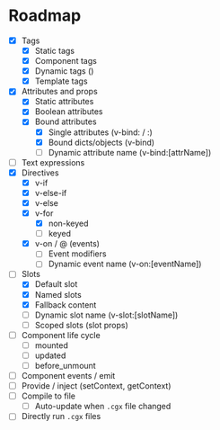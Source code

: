 # Roadmap

- [X] Tags
	- [X] Static tags
	- [X] Component tags
	- [X] Dynamic tags (<component is="...">)
	- [X] Template tags
- [X] Attributes and props
	- [X] Static attributes
	- [X] Boolean attributes
	- [X] Bound attributes
		- [X] Single attributes (v-bind: / :)
		- [X] Bound dicts/objects (v-bind)
		- [ ] Dynamic attribute name (v-bind:[attrName])
- [ ] Text expressions
- [X] Directives
	- [X] v-if
	- [X] v-else-if
	- [X] v-else
	- [X] v-for
		- [X] non-keyed
		- [ ] keyed
	- [X] v-on / @ (events)
		- [ ] Event modifiers
		- [ ] Dynamic event name (v-on:[eventName])
- [ ] Slots
	- [X] Default slot
	- [X] Named slots
	- [X] Fallback content
	- [ ] Dynamic slot name (v-slot:[slotName])
	- [ ] Scoped slots (slot props)
- [ ] Component life cycle
	- [ ] mounted
	- [ ] updated
	- [ ] before_unmount
- [ ] Component events / emit
- [ ] Provide / inject (setContext, getContext)
- [ ] Compile to file
	- [ ] Auto-update when `.cgx` file changed
- [ ] Directly run `.cgx` files
